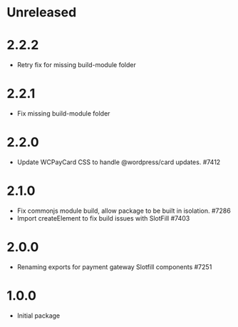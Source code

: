 # Unreleased

# 2.2.2

- Retry fix for missing build-module folder

# 2.2.1

-   Fix missing build-module folder
# 2.2.0

-   Update WCPayCard CSS to handle @wordpress/card updates. #7412
# 2.1.0

-   Fix commonjs module build, allow package to be built in isolation. #7286
-   Import createElement to fix build issues with SlotFill #7403

# 2.0.0

-   Renaming exports for payment gateway Slotfill components #7251

# 1.0.0

-   Initial package
